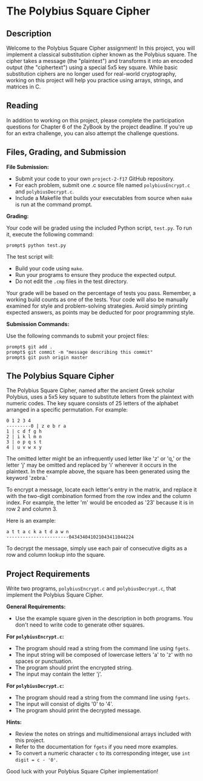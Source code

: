 # The Polybius Square Cipher

## Description

Welcome to the Polybius Square Cipher assignment! In this project, you will implement a classical substitution cipher known as the Polybius square. The cipher takes a message (the "plaintext") and transforms it into an encoded output (the "ciphertext") using a special 5x5 key square. While basic substitution ciphers are no longer used for real-world cryptography, working on this project will help you practice using arrays, strings, and matrices in C.

## Reading

In addition to working on this project, please complete the participation questions for Chapter 6 of the ZyBook by the project deadline. If you're up for an extra challenge, you can also attempt the challenge questions.

## Files, Grading, and Submission

**File Submission:**

- Submit your code to your own `project-2-f17` GitHub repository.
- For each problem, submit one .c source file named `polybiusEncrypt.c` and `polybiusDecrypt.c`.
- Include a Makefile that builds your executables from source when `make` is run at the command prompt.

**Grading:**

Your code will be graded using the included Python script, `test.py`. To run it, execute the following command:

```
prompt$ python test.py
```

The test script will:

- Build your code using `make`.
- Run your programs to ensure they produce the expected output.
- Do not edit the `.cmp` files in the test directory.

Your grade will be based on the percentage of tests you pass. Remember, a working build counts as one of the tests. Your code will also be manually examined for style and problem-solving strategies. Avoid simply printing expected answers, as points may be deducted for poor programming style.

**Submission Commands:**

Use the following commands to submit your project files:

```
prompt$ git add .
prompt$ git commit -m "message describing this commit"
prompt$ git push origin master
```

## The Polybius Square Cipher

The Polybius Square Cipher, named after the ancient Greek scholar Polybius, uses a 5x5 key square to substitute letters from the plaintext with numeric codes. The key square consists of 25 letters of the alphabet arranged in a specific permutation. For example:

```
0 1 2 3 4
---------0 | z e b r a
1 | c d f g h
2 | i k l m n
3 | o p q s t
4 | u v w x y
```

The omitted letter might be an infrequently used letter like 'z' or 'q,' or the letter 'j' may be omitted and replaced by 'i' wherever it occurs in the plaintext. In the example above, the square has been generated using the keyword 'zebra.'

To encrypt a message, locate each letter's entry in the matrix, and replace it with the two-digit combination formed from the row index and the column index. For example, the letter 'm' would be encoded as '23' because it is in row 2 and column 3.

Here is an example:

```
a t t a c k a t d a w n
-----------------------043434041021043411044224
```

To decrypt the message, simply use each pair of consecutive digits as a row and column lookup into the square.

## Project Requirements

Write two programs, `polybiusEncrypt.c` and `polybiusDecrypt.c`, that implement the Polybius Square Cipher.

**General Requirements:**

- Use the example square given in the description in both programs. You don't need to write code to generate other squares.

**For `polybiusEncrypt.c`:**

- The program should read a string from the command line using `fgets`.
- The input string will be composed of lowercase letters 'a' to 'z' with no spaces or punctuation.
- The program should print the encrypted string.
- The input may contain the letter 'j'.

**For `polybiusDecrypt.c`:**

- The program should read a string from the command line using `fgets`.
- The input will consist of digits '0' to '4'.
- The program should print the decrypted message.

**Hints:**

- Review the notes on strings and multidimensional arrays included with this project.
- Refer to the documentation for `fgets` if you need more examples.
- To convert a numeric character `c` to its corresponding integer, use `int digit = c - '0'`.

Good luck with your Polybius Square Cipher implementation!
